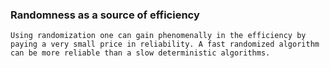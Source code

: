   
### Randomness as a source of efficiency
    Using randomization one can gain phenomenally in the efficiency by paying a very small price in reliability. A fast randomized algorithm can be more reliable than a slow deterministic algorithms.
